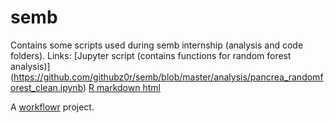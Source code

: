 # semb
Contains some scripts used during semb internship (analysis and code folders).
Links:
[Jupyter script (contains functions for random forest analysis)] (https://github.com/githubz0r/semb/blob/master/analysis/pancrea_randomforest_clean.ipynb)
[R markdown html](https://githubz0r.github.io/semb/docs/compare_data.html)



A [workflowr][] project.

[workflowr]: https://github.com/jdblischak/workflowr
